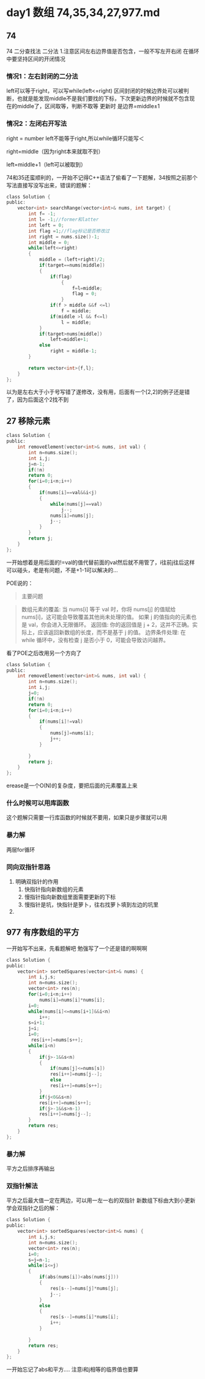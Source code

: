 # day1 数组 74,35,34,27,977.md
## 74
74 二分查找法
二分法
1.注意区间左右边界值是否包含，一般不写左开右闭
在循环中要坚持区间的开闭情况
### 情况1：左右封闭的二分法
left可以等于right，可以写while(left<=right)
区间封闭的时候边界处可以被判断，也就是能发现middle不是我们要找的下标，下次更新边界的时候就不包含现在的middle了，区间取等，判断不取等
更新时 是边界=middle±1
### 情况2：左闭右开写法
right = number
left不能等于right,所以while循环只能写＜

right=middle（因为right本来就取不到）

left=middle+1（left可以被取到）

74和35还蛮顺利的，一开始不记得C++语法了偷看了一下题解，34按照之前那个写法直接写没写出来，错误的题解：
```C
class Solution {
public:
    vector<int> searchRange(vector<int>& nums, int target) {
        int f= -1;
        int l= -1;//former和latter
        int left = 0;
        int flag =1;//flag标记是否修改过
        int right = nums.size()-1;
        int middle = 0;
        while(left<=right)
        {
            middle = (left+right)/2;
            if(target==nums[middle])
            {
                if(flag)
                    {
                        f=l=middle;
                        flag = 0;
                    }
                if(f > middle &&f <=l)
                    f = middle;
                if(middle >l && f<=l)
                    l = middle;
            }
            if(target>nums[middle])
                left=middle+1;
            else
                right = middle-1;
        }
        
        return vector<int>{f,l};
    }
};
```
以为是左右大于小于号写错了遂修改，没有用，后面有一个[2,2]的例子还是错了，因为后面这个2找不到


## 27 移除元素
```C
class Solution {
public:
    int removeElement(vector<int>& nums, int val) {
        int n=nums.size();
        int i,j;
        j=n-1;
        if(!n)
        return 0;
        for(i=0;i<n;i++)
        {
            if(nums[i]==val&&i<j)
            {
                while(nums[j]==val)
                    j--;
                nums[i]=nums[j];
                j--;
            }
        }
        return j;
    }
};
```
一开始想着是用后面的!=val的值代替前面的val然后就不用管了，i往前j往后这样可以碰头，老是有问题，不是+1-1可以解决的...

POE说的：

>主要问题

>数组元素的覆盖:
当 nums[i] 等于 val 时，你将 nums[j] 的值赋给 nums[i]，这可能会导致覆盖其他尚未处理的值。
如果 j 的值指向的元素也是 val，你会进入无限循环。
>返回值:
你的返回值是 j + 2，这并不正确。实际上，应该返回新数组的长度，而不是基于 j 的值。
>边界条件处理:
在 while 循环中，没有检查 j 是否小于 0，可能会导致访问越界。

看了POE之后改用另一个方向了
```C
class Solution {
public:
    int removeElement(vector<int>& nums, int val) {
        int n=nums.size();
        int i,j;
        j=0;
        if(!n)
        return 0;
        for(i=0;i<n;i++)
        {
            if(nums[i]!=val)
            {
                nums[j]=nums[i];
                j++;
            }
            
        }
        return j;
    }
};
```
erease是一个O(N)的复杂度，要把后面的元素覆盖上来
### 什么时候可以用库函数
这个题解只需要一行库函数的时候就不要用，如果只是步骤就可以用
### 暴力解
两层for循环
### 同向双指针思路
1. 明确双指针的作用
   1. 快指针指向新数组的元素
   2. 慢指针指向新数组里面需要更新的下标
   3. 慢指针是坑，快指针是萝卜，往右找萝卜填到左边的坑里
2. 
## 977 有序数组的平方
一开始写不出来，先看题解吧
勉强写了一个还是错的啊啊啊
```C
class Solution {
public:
    vector<int> sortedSquares(vector<int>& nums) {
        int i,j,s;
        int n=nums.size();
        vector<int> res(n);
        for(i=0;i<n;i++)
            nums[i]=nums[i]*nums[i];
        i=0;
        while(nums[i]<=nums[i+1]&&i<n)
            i++;
        s=i+1;
        j=i;
        i=0;
         res[i++]=nums[s++];
        while(i<n)
        {
            if(j>-1&&s<n)
            {
                if(nums[j]<=nums[s])
                res[i++]=nums[j--];
                else
                res[i++]=nums[s++];
            }
            if(j<0&&s<n)
            res[i++]=nums[s++];
            if(j>-1&&s>n-1)
            res[i++]=nums[j--];
        }
        return res;
    }
};
```
### 暴力解
平方之后排序再输出
### 双指针解法
平方之后最大值一定在两边，可以用一左一右的双指针
新数组下标由大到小更新
学会双指针之后的解：
```C
class Solution {
public:
    vector<int> sortedSquares(vector<int>& nums) {
        int i,j,s;
        int n=nums.size();
        vector<int> res(n);
        i=0;
        s=j=n-1;
        while(i<=j)
        {
            if(abs(nums[i])<abs(nums[j]))
            {
                res[s--]=nums[j]*nums[j];
                j--;
            }
            else
            {
                res[s--]=nums[i]*nums[i];
                i++;
            }
                
        }
        return res;
    }
};
```

一开始忘记了abs和平方....
注意i和j相等的临界值也要算
